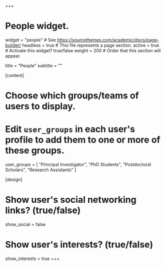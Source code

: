+++
# People widget.
widget = "people"  # See https://sourcethemes.com/academic/docs/page-builder/
headless = true  # This file represents a page section.
active = true  # Activate this widget? true/false
weight = 200  # Order that this section will appear.

title = "People"
subtitle = ""

[content]
  # Choose which groups/teams of users to display.
  #   Edit `user_groups` in each user's profile to add them to one or more of these groups.
  user_groups = [
			   "Principal Investigator",
			   "PhD Students",
         "Postdoctoral Scholars",
         "Research Assistants"
         ]

[design]
  # Show user's social networking links? (true/false)
  show_social = false

  # Show user's interests? (true/false)
  show_interests = true
+++
